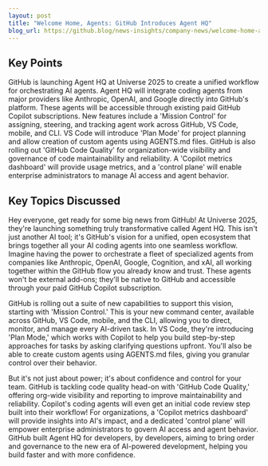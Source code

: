 ```yaml
---
layout: post 
title: "Welcome Home, Agents: GitHub Introduces Agent HQ"
blog_url: https://github.blog/news-insights/company-news/welcome-home-agents/?utm_source=tldrai 
---
```




## Key Points

GitHub is launching Agent HQ at Universe 2025 to create a unified workflow for orchestrating AI agents.
Agent HQ will integrate coding agents from major providers like Anthropic, OpenAI, and Google directly into GitHub's platform.
These agents will be accessible through existing paid GitHub Copilot subscriptions.
New features include a 'Mission Control' for assigning, steering, and tracking agent work across GitHub, VS Code, mobile, and CLI.
VS Code will introduce 'Plan Mode' for project planning and allow creation of custom agents using AGENTS.md files.
GitHub is also rolling out 'GitHub Code Quality' for organization-wide visibility and governance of code maintainability and reliability.
A 'Copilot metrics dashboard' will provide usage metrics, and a 'control plane' will enable enterprise administrators to manage AI access and agent behavior.

## Key Topics Discussed

Hey everyone, get ready for some big news from GitHub! At Universe 2025, they're launching something truly transformative called Agent HQ. This isn't just another AI tool; it's GitHub's vision for a unified, open ecosystem that brings together all your AI coding agents into one seamless workflow. Imagine having the power to orchestrate a fleet of specialized agents from companies like Anthropic, OpenAI, Google, Cognition, and xAI, all working together within the GitHub flow you already know and trust. These agents won't be external add-ons; they'll be native to GitHub and accessible through your paid GitHub Copilot subscription. 

GitHub is rolling out a suite of new capabilities to support this vision, starting with 'Mission Control.' This is your new command center, available across GitHub, VS Code, mobile, and the CLI, allowing you to direct, monitor, and manage every AI-driven task. In VS Code, they're introducing 'Plan Mode,' which works with Copilot to help you build step-by-step approaches for tasks by asking clarifying questions upfront. You'll also be able to create custom agents using AGENTS.md files, giving you granular control over their behavior. 

But it's not just about power; it's about confidence and control for your team. GitHub is tackling code quality head-on with 'GitHub Code Quality,' offering org-wide visibility and reporting to improve maintainability and reliability. Copilot's coding agents will even get an initial code review step built into their workflow! For organizations, a 'Copilot metrics dashboard' will provide insights into AI's impact, and a dedicated 'control plane' will empower enterprise administrators to govern AI access and agent behavior. GitHub built Agent HQ for developers, by developers, aiming to bring order and governance to the new era of AI-powered development, helping you build faster and with more confidence.

